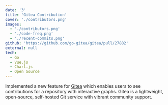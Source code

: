 ```yaml
---
date: '3'
title: 'Gitea Contribution'
cover: './contributors.png'
images:
  - './contributors.png'
  - './code-freq.png'
  - './recent-commits.png'
github: 'https://github.com/go-gitea/gitea/pull/27882'
external: null
tech:
  - Go
  - Vue.js
  - Chart.js
  - Open Source
---
```


Implemented a new feature for [Gitea](https://about.gitea.com/) which enables users to see contributions for a repository with interactive graphs. Gitea is a lightweight, open-source, self-hosted Git service with vibrant community support.
